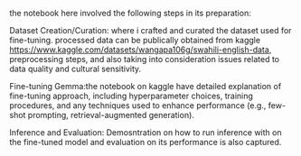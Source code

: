 the notebook here involved the following steps in its preparation:

Dataset Creation/Curation: where i crafted and  curated the dataset used for fine-tuning. processed data can be publically obtained from kaggle https://www.kaggle.com/datasets/wangapa106g/swahili-english-data, preprocessing steps, and also taking into consideration issues related to data quality and cultural sensitivity.


Fine-tuning Gemma:the notebook on kaggle have detailed explanation of fine-tuning approach, including hyperparameter choices, training procedures, and any techniques used to enhance performance (e.g., few-shot prompting, retrieval-augmented generation).


Inference and Evaluation: Demosntration on how to run inference with on the fine-tuned model and evaluation on its performance is also captured.
